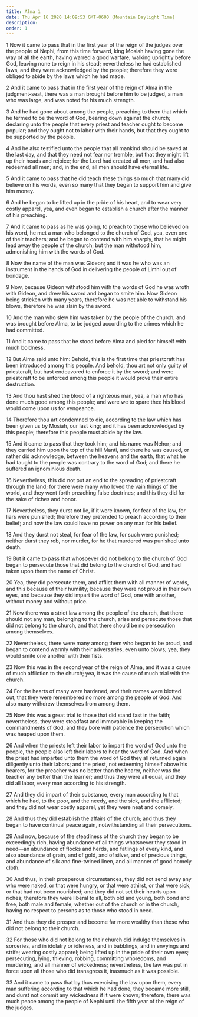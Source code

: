 ```yaml
---
title: Alma 1
date: Thu Apr 16 2020 14:09:53 GMT-0600 (Mountain Daylight Time)
description: 
order: 1
---
```


<span></span>
<p>
  1 Now it came to pass that in the first year of the reign of the judges over
  the people of Nephi, from this time forward, king Mosiah having gone the way
  of all the earth, having warred a good warfare, walking uprightly before God,
  leaving none to reign in his stead; nevertheless he had established laws, and
  they were acknowledged by the people; therefore they were obliged to abide by
  the laws which he had made.
</p>
<p>
  2 And it came to pass that in the first year of the reign of Alma in the
  judgment-seat, there was a man brought before him to be judged, a man who was
  large, and was noted for his much strength.
</p>
<p>
  3 And he had gone about among the people, preaching to them that which he
  termed to be the word of God, bearing down against the church; declaring unto
  the people that every priest and teacher ought to become popular; and they
  ought not to labor with their hands, but that they ought to be supported by
  the people.
</p>
<p>
  4 And he also testified unto the people that all mankind should be saved at
  the last day, and that they need not fear nor tremble, but that they might
  lift up their heads and rejoice; for the Lord had created all men, and had
  also redeemed all men; and, in the end, all men should have eternal life.
</p>
<p>
  5 And it came to pass that he did teach these things so much that many did
  believe on his words, even so many that they began to support him and give him
  money.
</p>
<p>
  6 And he began to be lifted up in the pride of his heart, and to wear very
  costly apparel, yea, and even began to establish a church after the manner of
  his preaching.
</p>
<p>
  7 And it came to pass as he was going, to preach to those who believed on his
  word, he met a man who belonged to the church of God, yea, even one of their
  teachers; and he began to contend with him sharply, that he might lead away
  the people of the church; but the man withstood him, admonishing him with the
  words of God.
</p>
<p>
  8 Now the name of the man was Gideon; and it was he who was an instrument in
  the hands of God in delivering the people of Limhi out of bondage.
</p>
<p>
  9 Now, because Gideon withstood him with the words of God he was wroth with
  Gideon, and drew his sword and began to smite him. Now Gideon being stricken
  with many years, therefore he was not able to withstand his blows, therefore
  he was slain by the sword.
</p>
<p>
  10 And the man who slew him was taken by the people of the church, and was
  brought before Alma, to be judged according to the crimes which he had
  committed.
</p>
<p>
  11 And it came to pass that he stood before Alma and pled for himself with
  much boldness.
</p>
<p>
  12 But Alma said unto him: Behold, this is the first time that priestcraft has
  been introduced among this people. And behold, thou art not only guilty of
  priestcraft, but hast endeavored to enforce it by the sword; and were
  priestcraft to be enforced among this people it would prove their entire
  destruction.
</p>
<p>
  13 And thou hast shed the blood of a righteous man, yea, a man who has done
  much good among this people; and were we to spare thee his blood would come
  upon us for vengeance.
</p>
<p>
  14 Therefore thou art condemned to die, according to the law which has been
  given us by Mosiah, our last king; and it has been acknowledged by this
  people; therefore this people must abide by the law.
</p>
<p>
  15 And it came to pass that they took him; and his name was Nehor; and they
  carried him upon the top of the hill Manti, and there he was caused, or rather
  did acknowledge, between the heavens and the earth, that what he had taught to
  the people was contrary to the word of God; and there he suffered an
  ignominious death.
</p>
<p>
  16 Nevertheless, this did not put an end to the spreading of priestcraft
  through the land; for there were many who loved the vain things of the world,
  and they went forth preaching false doctrines; and this they did for the sake
  of riches and honor.
</p>
<p>
  17 Nevertheless, they durst not lie, if it were known, for fear of the law,
  for liars were punished; therefore they pretended to preach according to their
  belief; and now the law could have no power on any man for his belief.
</p>
<p>
  18 And they durst not steal, for fear of the law, for such were punished;
  neither durst they rob, nor murder, for he that murdered was punished unto
  death.
</p>
<p>
  19 But it came to pass that whosoever did not belong to the church of God
  began to persecute those that did belong to the church of God, and had taken
  upon them the name of Christ.
</p>
<p>
  20 Yea, they did persecute them, and afflict them with all manner of words,
  and this because of their humility; because they were not proud in their own
  eyes, and because they did impart the word of God, one with another, without
  money and without price.
</p>
<p>
  21 Now there was a strict law among the people of the church, that there
  should not any man, belonging to the church, arise and persecute those that
  did not belong to the church, and that there should be no persecution among
  themselves.
</p>
<p>
  22 Nevertheless, there were many among them who began to be proud, and began
  to contend warmly with their adversaries, even unto blows; yea, they would
  smite one another with their fists.
</p>
<p>
  23 Now this was in the second year of the reign of Alma, and it was a cause of
  much affliction to the church; yea, it was the cause of much trial with the
  church.
</p>
<p>
  24 For the hearts of many were hardened, and their names were blotted out,
  that they were remembered no more among the people of God. And also many
  withdrew themselves from among them.
</p>
<p>
  25 Now this was a great trial to those that did stand fast in the faith;
  nevertheless, they were steadfast and immovable in keeping the commandments of
  God, and they bore with patience the persecution which was heaped upon them.
</p>
<p>
  26 And when the priests left their labor to impart the word of God unto the
  people, the people also left their labors to hear the word of God. And when
  the priest had imparted unto them the word of God they all returned again
  diligently unto their labors; and the priest, not esteeming himself above his
  hearers, for the preacher was no better than the hearer, neither was the
  teacher any better than the learner; and thus they were all equal, and they
  did all labor, every man according to his strength.
</p>
<p>
  27 And they did impart of their substance, every man according to that which
  he had, to the poor, and the needy, and the sick, and the afflicted; and they
  did not wear costly apparel, yet they were neat and comely.
</p>
<p>
  28 And thus they did establish the affairs of the church; and thus they began
  to have continual peace again, notwithstanding all their persecutions.
</p>
<p>
  29 And now, because of the steadiness of the church they began to be
  exceedingly rich, having abundance of all things whatsoever they stood in
  need&#x2014;an abundance of flocks and herds, and fatlings of every kind, and
  also abundance of grain, and of gold, and of silver, and of precious things,
  and abundance of silk and fine-twined linen, and all manner of good homely
  cloth.
</p>
<p>
  30 And thus, in their prosperous circumstances, they did not send away any who
  were naked, or that were hungry, or that were athirst, or that were sick, or
  that had not been nourished; and they did not set their hearts upon riches;
  therefore they were liberal to all, both old and young, both bond and free,
  both male and female, whether out of the church or in the church, having no
  respect to persons as to those who stood in need.
</p>
<p>
  31 And thus they did prosper and become far more wealthy than those who did
  not belong to their church.
</p>
<p>
  32 For those who did not belong to their church did indulge themselves in
  sorceries, and in idolatry or idleness, and in babblings, and in envyings and
  strife; wearing costly apparel; being lifted up in the pride of their own
  eyes; persecuting, lying, thieving, robbing, committing whoredoms, and
  murdering, and all manner of wickedness; nevertheless, the law was put in
  force upon all those who did transgress it, inasmuch as it was possible.
</p>
<p>
  33 And it came to pass that by thus exercising the law upon them, every man
  suffering according to that which he had done, they became more still, and
  durst not commit any wickedness if it were known; therefore, there was much
  peace among the people of Nephi until the fifth year of the reign of the
  judges.
</p>
